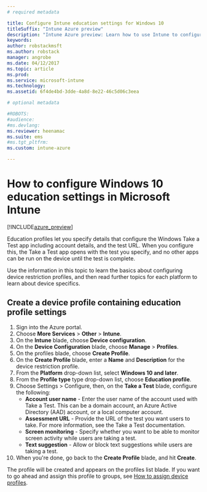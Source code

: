 ```yaml
---
# required metadata

title: Configure Intune education settings for Windows 10titleSuffix: "Intune Azure preview"
description: "Intune Azure preview: Learn how to use Intune to configure Windows 10 education settings on devices you manage."
keywords:
author: robstackmsft
ms.author: robstack
manager: angrobe
ms.date: 04/12/2017
ms.topic: article
ms.prod:
ms.service: microsoft-intune
ms.technology:
ms.assetid: 6f4de4bd-3dde-4a8d-8e22-46c5d06c3eea

# optional metadata

#ROBOTS:
#audience:
#ms.devlang:
ms.reviewer: heenamac
ms.suite: ems
#ms.tgt_pltfrm:
ms.custom: intune-azure

---
```


# How to configure Windows 10 education settings in Microsoft Intune

[!INCLUDE[azure_preview](../includes/azure_preview.md)]

Education profiles let you specify details that configure the Windows Take a Test app including account details, and the test URL. When you configure this, the Take a Test app opens with the test you specify, and no other apps can be run on the device until the test is complete.

Use the information in this topic to learn the basics about configuring device restriction profiles, and then read further topics for each platform to learn about device specifics.

## Create a device profile containing education profile settings

1. Sign into the Azure portal.
2. Choose **More Services** > **Other** > **Intune**.
3. On the **Intune** blade, choose **Device configuration**.
2. On the **Device Configuration** blade, choose **Manage** > **Profiles**.
3. On the profiles blade, choose **Create Profile**.
4. On the **Create Profile** blade, enter a **Name** and **Description** for the device restriction profile.
5. From the **Platform** drop-down list, select **Windows 10 and later**.
6. From the **Profile type** type drop-down list, choose **Education profile**. 
7. Choose Settings > Configure, then, on the **Take a Test** blade, configure the following:
	- **Account user name** - Enter the user name of the account used with Take a Test. This can be a domain account, an Azure Active Directory (AAD) account, or a local computer account.
	- **Assessment URL** - Provide the URL of the test you want users to take. For more information, see the Take a Test documentation.
	- **Screen monitoring** - Specify whether you want to be able to monitor screen activity while users are taking a test.
	- **Text suggestion** - Allow or block text suggestions while users are taking a test.
8. When you're done, go back to the **Create Profile** blade, and hit **Create**.

The profile will be created and appears on the profiles list blade.
If you want to go ahead and assign this profile to groups, see [How to assign device profiles](how-to-assign-device-profiles.md).



